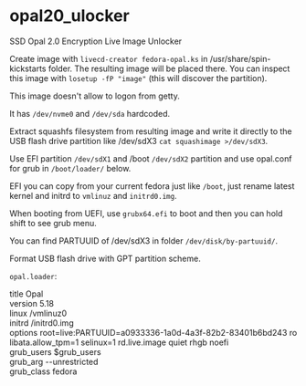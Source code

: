 # opal20_ulocker
SSD Opal 2.0 Encryption Live Image Unlocker

Create image with `livecd-creator fedora-opal.ks` in /usr/share/spin-kickstarts folder. The resulting image will be placed there. You can inspect this image with `losetup -fP "image"` (this will discover the partition).

This image doesn't allow to logon from getty.

It has `/dev/nvme0` and `/dev/sda` hardcoded.

Extract squashfs filesystem from resulting image and write it directly to the USB flash drive partition like /dev/sdX3 `cat squashimage >/dev/sdX3`.

Use EFI partition `/dev/sdX1` and /boot `/dev/sdX2` partition and use opal.conf for grub in `/boot/loader/` below.

EFI you can copy from your current fedora just like `/boot`, just rename latest kernel and initrd to `vmlinuz` and `initrd0.img`.

When booting from UEFI, use `grubx64.efi` to boot and then you can hold shift to see grub menu.

You can find PARTUUID of /dev/sdX3 in folder `/dev/disk/by-partuuid/`.

Format USB flash drive with GPT partition scheme.

`opal.loader`:

title Opal  
version 5.18  
linux /vmlinuz0  
initrd /initrd0.img  
options root=live:PARTUUID=a0933336-1a0d-4a3f-82b2-83401b6bd243 ro libata.allow_tpm=1 selinux=1 rd.live.image quiet rhgb noefi  
grub_users $grub_users  
grub_arg --unrestricted  
grub_class fedora  

